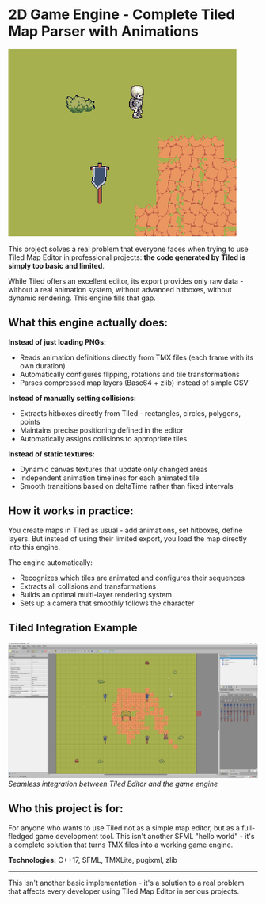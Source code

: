 # 2D Game Engine - Complete Tiled Map Parser with Animations

![Animation Demo](docs/Animation.gif)

This project solves a real problem that everyone faces when trying to use Tiled Map Editor in professional projects: **the code generated by Tiled is simply too basic and limited**.

While Tiled offers an excellent editor, its export provides only raw data - without a real animation system, without advanced hitboxes, without dynamic rendering. This engine fills that gap.

## What this engine actually does:

**Instead of just loading PNGs:**
- Reads animation definitions directly from TMX files (each frame with its own duration)
- Automatically configures flipping, rotations and tile transformations
- Parses compressed map layers (Base64 + zlib) instead of simple CSV

**Instead of manually setting collisions:**
- Extracts hitboxes directly from Tiled - rectangles, circles, polygons, points
- Maintains precise positioning defined in the editor
- Automatically assigns collisions to appropriate tiles

**Instead of static textures:**
- Dynamic canvas textures that update only changed areas
- Independent animation timelines for each animated tile
- Smooth transitions based on deltaTime rather than fixed intervals

## How it works in practice:

You create maps in Tiled as usual - add animations, set hitboxes, define layers. But instead of using their limited export, you load the map directly into this engine.

The engine automatically:
- Recognizes which tiles are animated and configures their sequences
- Extracts all collisions and transformations
- Builds an optimal multi-layer rendering system
- Sets up a camera that smoothly follows the character

## Tiled Integration Example

![Tiled Demo](docs/tileddemo.bmp)
*Seamless integration between Tiled Editor and the game engine*

## Who this project is for:

For anyone who wants to use Tiled not as a simple map editor, but as a full-fledged game development tool. This isn't another SFML "hello world" - it's a complete solution that turns TMX files into a working game engine.

**Technologies:** C++17, SFML, TMXLite, pugixml, zlib

---

This isn't another basic implementation - it's a solution to a real problem that affects every developer using Tiled Map Editor in serious projects.
